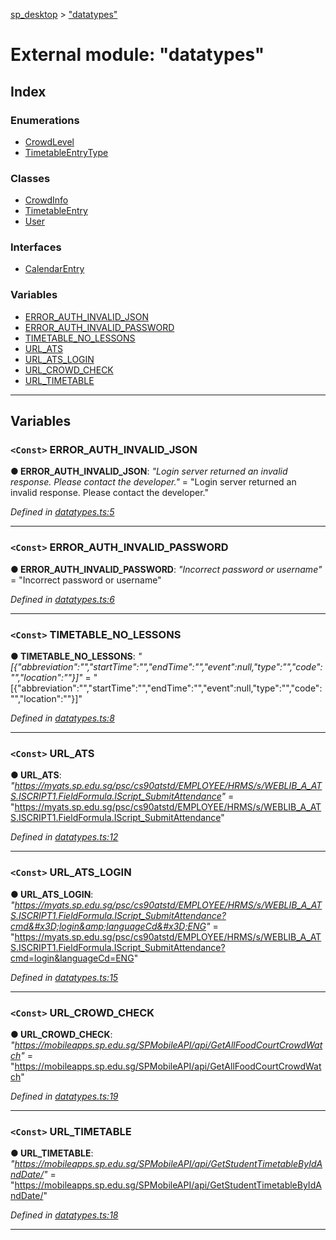 [sp_desktop](../README.md) > ["datatypes"](../modules/_datatypes_.md)

# External module: "datatypes"

## Index

### Enumerations

* [CrowdLevel](../enums/_datatypes_.crowdlevel.md)
* [TimetableEntryType](../enums/_datatypes_.timetableentrytype.md)

### Classes

* [CrowdInfo](../classes/_datatypes_.crowdinfo.md)
* [TimetableEntry](../classes/_datatypes_.timetableentry.md)
* [User](../classes/_datatypes_.user.md)

### Interfaces

* [CalendarEntry](../interfaces/_datatypes_.calendarentry.md)

### Variables

* [ERROR_AUTH_INVALID_JSON](_datatypes_.md#error_auth_invalid_json)
* [ERROR_AUTH_INVALID_PASSWORD](_datatypes_.md#error_auth_invalid_password)
* [TIMETABLE_NO_LESSONS](_datatypes_.md#timetable_no_lessons)
* [URL_ATS](_datatypes_.md#url_ats)
* [URL_ATS_LOGIN](_datatypes_.md#url_ats_login)
* [URL_CROWD_CHECK](_datatypes_.md#url_crowd_check)
* [URL_TIMETABLE](_datatypes_.md#url_timetable)

---

## Variables

<a id="error_auth_invalid_json"></a>

### `<Const>` ERROR_AUTH_INVALID_JSON

**● ERROR_AUTH_INVALID_JSON**: *"Login server returned an invalid response. Please contact the developer."* = "Login server returned an invalid response. Please contact the developer."

*Defined in [datatypes.ts:5](https://github.com/sammy0025/SP_Desktop/blob/fa6190c/src/datatypes.ts#L5)*

___
<a id="error_auth_invalid_password"></a>

### `<Const>` ERROR_AUTH_INVALID_PASSWORD

**● ERROR_AUTH_INVALID_PASSWORD**: *"Incorrect password or username"* = "Incorrect password or username"

*Defined in [datatypes.ts:6](https://github.com/sammy0025/SP_Desktop/blob/fa6190c/src/datatypes.ts#L6)*

___
<a id="timetable_no_lessons"></a>

### `<Const>` TIMETABLE_NO_LESSONS

**● TIMETABLE_NO_LESSONS**: *"[{&quot;abbreviation&quot;:&quot;&quot;,&quot;startTime&quot;:&quot;&quot;,&quot;endTime&quot;:&quot;&quot;,&quot;event&quot;:null,&quot;type&quot;:&quot;&quot;,&quot;code&quot;:&quot;&quot;,&quot;location&quot;:&quot;&quot;}]"* = "[{"abbreviation":"","startTime":"","endTime":"","event":null,"type":"","code":"","location":""}]"

*Defined in [datatypes.ts:8](https://github.com/sammy0025/SP_Desktop/blob/fa6190c/src/datatypes.ts#L8)*

___
<a id="url_ats"></a>

### `<Const>` URL_ATS

**● URL_ATS**: *"https://myats.sp.edu.sg/psc/cs90atstd/EMPLOYEE/HRMS/s/WEBLIB_A_ATS.ISCRIPT1.FieldFormula.IScript_SubmitAttendance"* = "https://myats.sp.edu.sg/psc/cs90atstd/EMPLOYEE/HRMS/s/WEBLIB_A_ATS.ISCRIPT1.FieldFormula.IScript_SubmitAttendance"

*Defined in [datatypes.ts:12](https://github.com/sammy0025/SP_Desktop/blob/fa6190c/src/datatypes.ts#L12)*

___
<a id="url_ats_login"></a>

### `<Const>` URL_ATS_LOGIN

**● URL_ATS_LOGIN**: *"https://myats.sp.edu.sg/psc/cs90atstd/EMPLOYEE/HRMS/s/WEBLIB_A_ATS.ISCRIPT1.FieldFormula.IScript_SubmitAttendance?cmd&#x3D;login&amp;languageCd&#x3D;ENG"* = "https://myats.sp.edu.sg/psc/cs90atstd/EMPLOYEE/HRMS/s/WEBLIB_A_ATS.ISCRIPT1.FieldFormula.IScript_SubmitAttendance?cmd=login&languageCd=ENG"

*Defined in [datatypes.ts:15](https://github.com/sammy0025/SP_Desktop/blob/fa6190c/src/datatypes.ts#L15)*

___
<a id="url_crowd_check"></a>

### `<Const>` URL_CROWD_CHECK

**● URL_CROWD_CHECK**: *"https://mobileapps.sp.edu.sg/SPMobileAPI/api/GetAllFoodCourtCrowdWatch"* = "https://mobileapps.sp.edu.sg/SPMobileAPI/api/GetAllFoodCourtCrowdWatch"

*Defined in [datatypes.ts:19](https://github.com/sammy0025/SP_Desktop/blob/fa6190c/src/datatypes.ts#L19)*

___
<a id="url_timetable"></a>

### `<Const>` URL_TIMETABLE

**● URL_TIMETABLE**: *"https://mobileapps.sp.edu.sg/SPMobileAPI/api/GetStudentTimetableByIdAndDate/"* = "https://mobileapps.sp.edu.sg/SPMobileAPI/api/GetStudentTimetableByIdAndDate/"

*Defined in [datatypes.ts:18](https://github.com/sammy0025/SP_Desktop/blob/fa6190c/src/datatypes.ts#L18)*

___

